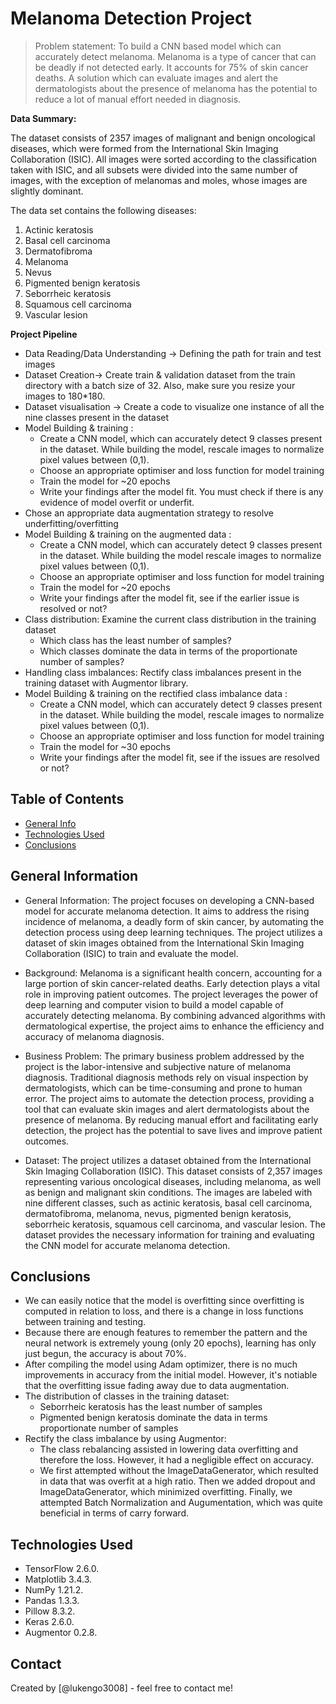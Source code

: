 # Melanoma Detection Project
> Problem statement: To build a CNN based model which can accurately detect melanoma. Melanoma is a type of cancer that can be deadly if not detected early. It accounts for 75% of skin cancer deaths. A solution which can evaluate images and alert the dermatologists about the presence of melanoma has the potential to reduce a lot of manual effort needed in diagnosis.

**Data Summary:**

The dataset consists of 2357 images of malignant and benign oncological diseases, which were formed from the International Skin Imaging Collaboration (ISIC). All images were sorted according to the classification taken with ISIC, and all subsets were divided into the same number of images, with the exception of melanomas and moles, whose images are slightly dominant.

The data set contains the following diseases:
1. Actinic keratosis
2. Basal cell carcinoma
3. Dermatofibroma
4. Melanoma
5. Nevus
6. Pigmented benign keratosis
7. Seborrheic keratosis
8. Squamous cell carcinoma
9. Vascular lesion

**Project Pipeline**

- Data Reading/Data Understanding → Defining the path for train and test images 
- Dataset Creation→ Create train & validation dataset from the train directory with a batch size of 32. Also, make sure you resize your images to 180*180.
- Dataset visualisation → Create a code to visualize one instance of all the nine classes present in the dataset 
- Model Building & training : 
    - Create a CNN model, which can accurately detect 9 classes present in the dataset. While building the model, rescale images to normalize pixel values between (0,1).
    - Choose an appropriate optimiser and loss function for model training
    - Train the model for ~20 epochs
    - Write your findings after the model fit. You must check if there is any evidence of model overfit or underfit.
- Chose an appropriate data augmentation strategy to resolve underfitting/overfitting 
- Model Building & training on the augmented data :
    - Create a CNN model, which can accurately detect 9 classes present in the dataset. While building the model rescale images to normalize pixel values between (0,1).
    - Choose an appropriate optimiser and loss function for model training
    - Train the model for ~20 epochs
    - Write your findings after the model fit, see if the earlier issue is resolved or not?
- Class distribution: Examine the current class distribution in the training dataset 
    - Which class has the least number of samples?
    - Which classes dominate the data in terms of the proportionate number of samples?
- Handling class imbalances: Rectify class imbalances present in the training dataset with Augmentor library.
- Model Building & training on the rectified class imbalance data :
    - Create a CNN model, which can accurately detect 9 classes present in the dataset. While building the model, rescale images to normalize pixel values between (0,1).
    - Choose an appropriate optimiser and loss function for model training
    - Train the model for ~30 epochs
    - Write your findings after the model fit, see if the issues are resolved or not?

## Table of Contents
* [General Info](#general-information)
* [Technologies Used](#technologies-used)
* [Conclusions](#conclusions)

## General Information
- General Information:
The project focuses on developing a CNN-based model for accurate melanoma detection. It aims to address the rising incidence of melanoma, a deadly form of skin cancer, by automating the detection process using deep learning techniques. The project utilizes a dataset of skin images obtained from the International Skin Imaging Collaboration (ISIC) to train and evaluate the model.

- Background:
Melanoma is a significant health concern, accounting for a large portion of skin cancer-related deaths. Early detection plays a vital role in improving patient outcomes. The project leverages the power of deep learning and computer vision to build a model capable of accurately detecting melanoma. By combining advanced algorithms with dermatological expertise, the project aims to enhance the efficiency and accuracy of melanoma diagnosis.

- Business Problem:
The primary business problem addressed by the project is the labor-intensive and subjective nature of melanoma diagnosis. Traditional diagnosis methods rely on visual inspection by dermatologists, which can be time-consuming and prone to human error. The project aims to automate the detection process, providing a tool that can evaluate skin images and alert dermatologists about the presence of melanoma. By reducing manual effort and facilitating early detection, the project has the potential to save lives and improve patient outcomes.

- Dataset:
The project utilizes a dataset obtained from the International Skin Imaging Collaboration (ISIC). This dataset consists of 2,357 images representing various oncological diseases, including melanoma, as well as benign and malignant skin conditions. The images are labeled with nine different classes, such as actinic keratosis, basal cell carcinoma, dermatofibroma, melanoma, nevus, pigmented benign keratosis, seborrheic keratosis, squamous cell carcinoma, and vascular lesion. The dataset provides the necessary information for training and evaluating the CNN model for accurate melanoma detection.

## Conclusions
- We can easily notice that the model is overfitting since overfitting is computed in relation to loss, and there is a change in loss functions between training and testing.
- Because there are enough features to remember the pattern and the neural network is extremely young (only 20 epochs), learning has only just begun, the accuracy is about 70%.
- After compiling the model using Adam optimizer, there is no much improvements in accuracy from the initial model. However, it's notiable that the overfitting issue fading away due to data augmentation.
- The distribution of classes in the training dataset:
    - Seborrheic keratosis has the least number of samples
    - Pigmented benign keratosis dominate the data in terms proportionate number of samples
- Rectify the class imbalance by using Augmentor:
    - The class rebalancing assisted in lowering data overfitting and therefore the loss. However, it had a negligible effect on accuracy.
    - We first attempted without the ImageDataGenerator, which resulted in data that was overfit at a high ratio. Then we added dropout and ImageDataGenerator, which minimized overfitting. Finally, we attempted Batch Normalization and Augumentation, which was quite beneficial in terms of carry forward.

## Technologies Used
- TensorFlow 2.6.0.
- Matplotlib 3.4.3.
- NumPy 1.21.2.
- Pandas 1.3.3.
- Pillow 8.3.2.
- Keras 2.6.0.
- Augmentor 0.2.8.

## Contact
Created by [@lukengo3008] - feel free to contact me!
